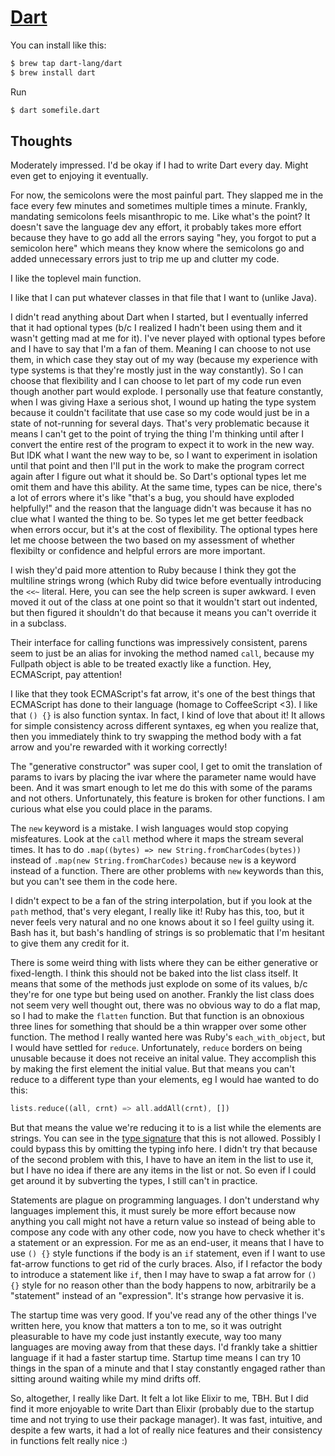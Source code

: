 [Dart](https://www.dartlang.org/)
==============================

You can install like this:

```sh
$ brew tap dart-lang/dart
$ brew install dart
```

Run

```sh
$ dart somefile.dart
```


Thoughts
--------

Moderately impressed. I'd be okay if I had to write Dart every day. Might even
get to enjoying it eventually.

For now, the semicolons were the most painful part.
They slapped me in the face every few minutes and sometimes multiple times a minute.
Frankly, mandating semicolons feels misanthropic to me. Like what's the point?
It doesn't save the language dev any effort, it probably takes more effort because
they have to go add all the errors saying "hey, you forgot to put a semicolon here"
which means they know where the semicolons go and added unnecessary errors just
to trip me up and clutter my code.

I like the toplevel main function.

I like that I can put whatever classes in that file that I want to (unlike Java).

I didn't read anything about Dart when I started, but I eventually inferred that
it had optional types (b/c I realized I hadn't been using them and it wasn't
getting mad at me for it). I've never played with optional types before and I
have to say that I'm a fan of them. Meaning I can choose to not use them, in
which case they stay out of my way (because my experience with type systems is
that they're mostly just in the way constantly). So I can choose that flexibility
and I can choose to let part of my code run even though another part would explode.
I personally use that feature constantly, when I was giving Haxe a serious shot,
I wound up hating the type system because it couldn't facilitate that use case
so my code would just be in a state of not-running for several days. That's very
problematic because it means I can't get to the point of trying the thing I'm
thinking until after I convert the entire rest of the program to expect it to work
in the new way. But IDK what I want the new way to be, so I want to experiment in
isolation until that point and then I'll put in the work to make the program correct
again after I figure out what it should be. So Dart's optional types let me omit
them and have this ability. At the same time, types can be nice, there's a lot
of errors where it's like "that's a bug, you should have exploded helpfully!"
and the reason that the language didn't was because it has no clue what I wanted
the thing to be. So types let me get better feedback when errors occur, but it's
at the cost of flexibility. The optional types here let me choose between the two
based on my assessment of whether flexibilty or confidence and helpful errors
are more important.

I wish they'd paid more attention to Ruby because I think they got the multiline
strings wrong (which Ruby did twice before eventually introducing the `<<~` literal.
Here, you can see the help screen is super awkward. I even moved it out of the class
at one point so that it wouldn't start out indented, but then figured it shouldn't
do that because it means you can't override it in a subclass.

Their interface for calling functions was impressively consistent, parens seem to
just be an alias for invoking the method named `call`, because my Fullpath object
is able to be treated exactly like a function. Hey, ECMAScript, pay attention!

I like that they took ECMAScript's fat arrow, it's one of the best things that
ECMAScript has done to their language (homage to CoffeeScript <3). I like that
`() {}` is also function syntax. In fact, I kind of love that about it!
It allows for simple consistency across different syntaxes, eg when you realize
that, then you immediately think to try swapping the method body with a fat arrow
and you're rewarded with it working correctly!

The "generative constructor" was super cool, I get to omit the translation of
params to ivars by placing the ivar where the parameter name would have been.
And it was smart enough to let me do this with some of the params and not others.
Unfortunately, this feature is broken for other functions.
I am curious what else you could place in the params.

The `new` keyword is a mistake. I wish languages would stop copying misfeatures.
Look at the `call` method where it maps the stream several times. It has to do
`.map((bytes) => new String.fromCharCodes(bytes))` instead of
`.map(new String.fromCharCodes)` because `new` is a keyword instead of a function.
There are other problems with `new` keywords than this, but you can't see them
in the code here.

I didn't expect to be a fan of the string interpolation, but if you look at
the `path` method, that's very elegant, I really like it!
Ruby has this, too, but it never feels very natural and no one knows about it
so I feel guilty using it.  Bash has it, but bash's handling of strings is so
problematic that I'm hesitant to give them any credit for it.

There is some weird thing with lists where they can be either generative
or fixed-length. I think this should not be baked into the list class itself.
It means that some of the methods just explode on some of its values, b/c
they're for one type but being used on another. Frankly the list class does not
seem very well thought out, there was no obvious way to do a flat map, so I had
to make the `flatten` function. But that function is an obnoxious three lines
for something that should be a thin wrapper over some other function.
The method I really wanted here was Ruby's `each_with_object`, but I would have
settled for `reduce`. Unfortunately, `reduce` borders on being unusable because
it does not receive an inital value. They accomplish this by making the first
element the initial value. But that means you can't reduce to a different type
than your elements, eg I would hae wanted to do this:

```dart
lists.reduce((all, crnt) => all.addAll(crnt), [])
```

But that means the value we're reducing it to is a list while the elements are
strings. You can see in the [type signature](https://api.dartlang.org/stable/1.21.1/dart-core/Iterable/reduce.html)
that this is not allowed. Possibly I could bypass this by omitting the typing
info here. I didn't try that because of the second problem with this, I have
to have an item in the list to use it, but I have no idea if there are any
items in the list or not. So even if I could get around it by subverting the
types, I still can't in practice.

Statements are plague on programming languages. I don't understand why languages
implement this, it must surely be more effort because now anything you call
might not have a return value so instead of being able to compose any code
with any other code, now you have to check whether it's a statement or an expression.
For me as an end-user, it means that I have to use `() {}` style functions if
the body is an `if` statement, even if I want to use fat-arrow functions to get
rid of the curly braces. Also, if I refactor the body to introduce a statement
like `if`, then I may have to swap a fat arrow for `() {}` style for no reason
other than the body happens to now, arbitrarily be a "statement" instead of an
"expression". It's strange how pervasive it is.

The startup time was very good. If you've read any of the other things I've
written here, you know that matters a ton to me, so it was outright pleasurable
to have my code just instantly execute, way too many languages are moving away
from that these days. I'd frankly take a shittier language if it had a faster
startup time. Startup time means I can try 10 things in the span of a minute
and that I stay constantly engaged rather than sitting around waiting while
my mind drifts off.

So, altogether, I really like Dart. It felt a lot like Elixir to me, TBH.
But I did find it more enjoyable to write Dart than Elixir (probably due
to the startup time and not trying to use their package manager).
It was fast, intuitive, and despite a few warts, it had a lot of really nice
features and their consistency in functions felt really nice :)
